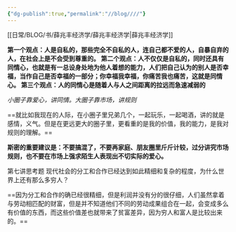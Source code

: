 ```yaml
---
{"dg-publish":true,"permalink":"//blog////"}
---
```



[[日常/BLOG/书/薛兆丰经济学/薛兆丰经济学\|薛兆丰经济学]]

**第一个观点：人是自私的，那些完全不自私的人，连自己都不爱的人，自暴自弃的人，在社会上是不会受到尊重的。
第二个观点：人不仅仅是自私的，同时还具有同情心，也就是有一总设身处地为他人着想的能力，人们把自己认为的别人是否幸福，当作自己是否幸福的一部分；你幸福我幸福，你痛苦我也痛苦，这就是同情心。
第三个观点：人的同情心是随着人与人之间距离的拉远而急速减弱的**

*小圈子靠爱心，讲同情。大圈子靠市场，讲规则*

==就比如我现在的人际，在小圈子里兄弟几个，一起玩乐，一起喝酒，讲的就是感情，义气。但是在更远更大的圈子里，更看重的是我的价值，我的能力，是我对规则的理解。==

**斯密的重要建议是：不要搞混了，不要再家庭、朋友圈里斤斤计较，过分讲究市场规则，也不要在市场上强求陌生人表现出不切实际的爱心。**

第七讲思考题
现代社会的分工和合作已经达到如此精细和复杂的程度，为什么世界上还有那么多穷人？

==因为分工和合作的确已经很精细，但是利润并没有分的很仔细，人们虽然拿着与劳动相匹配的财富，但是并不知道他们不同的劳动成果组合在一起，会变成多么有价值的东西，而这些价值差也就带来了贫富差异，因为穷人和富人是比较出来的。==
